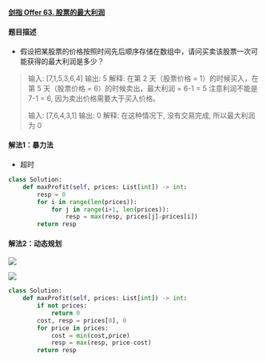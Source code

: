 #### [剑指 Offer 63. 股票的最大利润](https://leetcode-cn.com/problems/gu-piao-de-zui-da-li-run-lcof/)

#### 题目描述

- 假设把某股票的价格按照时间先后顺序存储在数组中，请问买卖该股票一次可能获得的最大利润是多少？

> 输入: [7,1,5,3,6,4]
> 输出: 5
> 解释: 在第 2 天（股票价格 = 1）的时候买入，在第 5 天（股票价格 = 6）的时候卖出，最大利润 = 6-1 = 5 
> 注意利润不能是 7-1 = 6, 因为卖出价格需要大于买入价格。
>
> 输入: [7,6,4,3,1]
> 输出: 0
> 解释: 在这种情况下, 没有交易完成, 所以最大利润为 0

#### 解法1：暴力法

- 超时

```python
class Solution:
    def maxProfit(self, prices: List[int]) -> int:
    	resp = 0
    	for i in range(len(prices)):
    		for j in range(i+1, len(prices)):
    			resp = max(resp, prices[j]-prices[i])
    	return resp
```

#### 解法2：动态规划

![](https://blog-1258986886.cos.ap-beijing.myqcloud.com/yearing1017/j10.png)

![](https://blog-1258986886.cos.ap-beijing.myqcloud.com/yearing1017/j11.png)

```python
class Solution:
    def maxProfit(self, prices: List[int]) -> int:
        if not prices:
            return 0
        cost, resp = prices[0], 0
        for price in prices:
            cost = min(cost,price)
            resp = max(resp, price-cost)
        return resp
```

